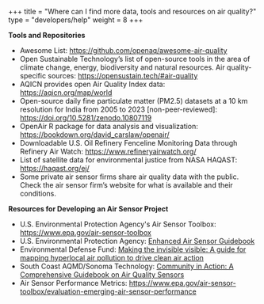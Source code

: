 +++
title = "Where can I find more data, tools and resources on air quality?"
type = "developers/help"
weight = 8
+++
<!--StartFragment-->

**Tools and Repositories**

* Awesome List: <https://github.com/openaq/awesome-air-quality> 
* Open Sustainable Technology’s list of open-source tools in the area of climate change, energy, biodiversity and natural resources. Air quality-specific sources: <https://opensustain.tech/#air-quality> [](https://www.epa.gov/air-sensor-toolbox)
* AQICN provides open Air Quality Index data: <https://aqicn.org/map/world> 
* Open-source daily fine particulate matter (PM2.5) datasets at a 10 km resolution for India from 2005 to 2023 \[non-peer-reviewed]: https://doi.org/10.5281/zenodo.10807119
* O﻿penAir R package for data analysis and visualization: https://bookdown.org/david_carslaw/openair/
* Downloadable U.S. Oil Refinery Fenceline Monitoring Data through Refinery Air Watch: https://www.refineryairwatch.org/
* List of satellite data for environmental justice from NASA HAQAST: https://haqast.org/ej/
* Some private air sensor firms share air quality data with the public. Check the air sensor firm’s website for what is available and their conditions.

**Resources for Developing an Air Sensor Project** 

* U.S. Environmental Protection Agency's Air Sensor Toolbox: <https://www.epa.gov/air-sensor-toolbox>
* [](https://www.epa.gov/air-sensor-toolbox)U.S. Environmental Protection Agency: [Enhanced Air Sensor Guidebook](https://www.epa.gov/air-sensor-toolbox/how-use-air-sensors-air-sensor-guidebook)
* Environmental Defense Fund: [Making the invisible visible: A guide for mapping hyperlocal air pollution to drive clean air action](https://www.edf.org/sites/default/files/content/making-the-invisible-visible.pdf)
* South Coast AQMD/Sonoma Technology: [Community in Action: A Comprehensive Guidebook on Air Quality Sensors](http://www.aqmd.gov/docs/default-source/aq-spec/star-grant/community-in-action-guidebook-on-air-quality-sensors-(appendices-only).pdf)[](https://www.c40knowledgehub.org/s/article/Making-the-invisible-visible-A-guide-for-mapping-hyperlocal-air-pollution-to-drive-clean-air-action?language=en_US)
* A﻿ir Sensor Performance Metrics: <https://www.epa.gov/air-sensor-toolbox/evaluation-emerging-air-sensor-performance> 

<!--EndFragment-->
